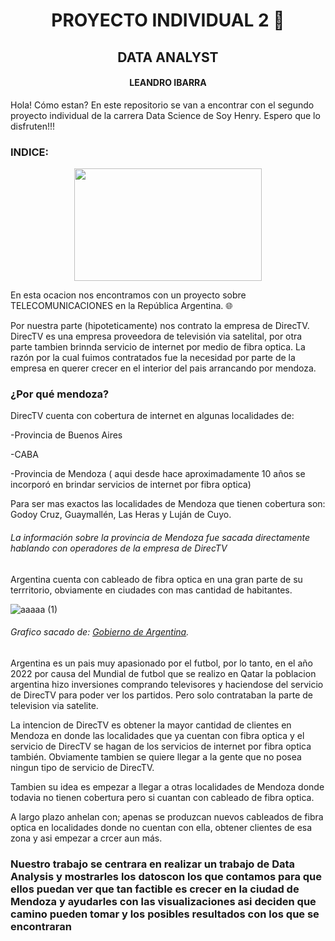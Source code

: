 <h1 align="center"> PROYECTO INDIVIDUAL 2 🚀</h1>
<h2 align="center"> DATA ANALYST </h2>
<h4 align="center"> LEANDRO IBARRA </h4>

Hola! Cómo estan? En este repositorio se van a encontrar con el segundo proyecto individual de la carrera Data Science de Soy Henry. Espero que lo disfruten!!!

### INDICE:


<p align="center">
  <img width="300" height="180" src="https://github.com/leaibarra/proyecto_2_lea/assets/126922100/e76f1eea-7af1-4b08-82e5-e6258838c26b">
</p>





En esta ocacion nos encontramos con un proyecto sobre TELECOMUNICACIONES en la República Argentina. 🌐

Por nuestra parte (hipoteticamente) nos contrato la empresa de DirecTV.
DirecTV es una empresa  proveedora de televisión via satelital, por otra parte tambien brinnda servicio de internet por medio de fibra optica.
La razón por la cual fuimos contratados fue la necesidad por parte de la empresa en querer crecer en el interior del pais arrancando por mendoza.

### ¿Por qué mendoza?

DirecTV cuenta con cobertura de internet en algunas localidades de: 

-Provincia de Buenos Aires

-CABA

-Provincia de Mendoza ( aqui desde hace aproximadamente 10 años se incorporó en brindar servicios de internet por fibra optica) 

Para ser mas exactos las localidades de Mendoza que tienen cobertura son: Godoy Cruz, Guaymallén, Las Heras y Luján de Cuyo.

###### La información sobre la provincia de Mendoza fue sacada directamente hablando con operadores de la empresa de DirecTV

Argentina cuenta con cableado de fibra optica en una gran parte de su terrritorio, obviamente en ciudades con mas cantidad de habitantes.

![aaaaa (1)](https://github.com/leaibarra/proyecto_2_lea/assets/126922100/0939f849-956e-4523-b2c4-1c80f791dd69)
###### Grafico sacado de: [Gobierno de Argentina](https://www.argentina.gob.ar/jefatura/innovacion-publica/telecomunicaciones-y-conectividad/conectar/que-es-la-red-federal-de).

Argentina es un pais muy apasionado por el futbol, por lo tanto, en el año 2022 por causa del Mundial de futbol que se realizo en Qatar la poblacion argentina hizo inversiones comprando televisores y haciendose del servicio de DirecTV para poder ver los partidos. Pero solo contrataban la parte de television via satelite.

La intencion de DirecTV es obtener la mayor cantidad de clientes en Mendoza en donde las localidades que ya cuentan con fibra optica y el servicio de DirecTV se hagan de los servicios de internet por fibra optica también. Obviamente tambien se quiere llegar a la gente que no posea ningun tipo de servicio de DirecTV.

Tambien su idea es empezar a llegar a otras localidades de Mendoza donde todavia no tienen cobertura pero si cuantan con cableado de fibra optica.

A largo plazo anhelan con; apenas se produzcan nuevos cableados de fibra optica en localidades donde no cuentan con ella, obtener clientes de esa zona y asi empezar a crcer aun más.


### Nuestro trabajo se centrara en realizar un trabajo de Data Analysis y mostrarles los datoscon los que contamos para que ellos puedan ver que tan factible es crecer en la ciudad de Mendoza y ayudarles con las visualizaciones asi deciden que camino pueden tomar y los posibles resultados con los que se encontraran



